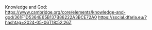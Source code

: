Knowledge and God: https://www.cambridge.org/core/elements/knowledge-and-god/361F1D5364E65B137B88222A3BCE72A0 https://social.dfaria.eu/?hashtag=2024-05-06T18:52:26Z